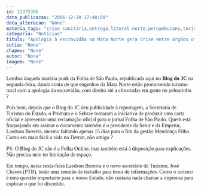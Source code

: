 ```yaml
---
id: 12375306
data_publicacao: "2006-12-20 17:48:00"
data_alteracao: "None"
materia_tags: "crise sanitária,entrega,litoral norte,pernambucano,turismo"
categoria: "Notícias"
titulo: "Apologia à escravidão na Mata Norte gera crise entre órgãos oficiais de promoção do turismo pernambucano"
sutia: "None"
chapeu: "None"
autor: "None"
imagem: "None"
---
```

<p><P><FONT face=Verdana>Lembra daquela matéria punk da Folha de São Paulo, republicada aqui no <STRONG>Blog do JC</STRONG> na segunda-feira, dando conta de que engenhos da Mata Norte estão promovendo turismo rural com a apologia da escravidão, com direito até a chicotadas em gente no pelourinho ? </FONT></P></p>
<p><P><FONT face=Verdana>Pois bem, depois que o<STRONG> </STRONG>Blog do JC deu publicidade à reportagem, a Secretaria de Turismo do Estado, o Promata e o Sebrae tomaram a iniciativa de produzir uma carta oficial e apresentar uma reclamação oficial para o jornal Folha de São Paulo. Quem está fraquejando em assinar o documento também é o presidente da Setur e da Empetur, Laedson Bezerra, mesmo faltando apenas 15 dias para o fim da gestão Mendonça Filho. Como era mais fácil a vida no Detran, não amigo ?</FONT></P></p>
<p><P><FONT face=Verdana>PS:&nbsp;O Blog do JC não é a Folha Online, mas também está à disposição para explicações. Não precisa nem ter limitação de espaço.</FONT></P></p>
<p><P><FONT face=Verdana>Em tempo, nesta sexta-feira Laedson Bezerra e o novo secretário de Turismo, José Chaves (PTB), terão uma reunião de trabalho para troca de informações. Como o turismo é uma questão importante para o nosso Estado, não custaria nada chamar a imprensa para explicar o que foi discutido.</FONT></P> </p>

